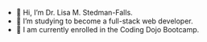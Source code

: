 - 👋 Hi, I’m Dr. Lisa M. Stedman-Falls.
- 👀 I’m studying to become a full-stack web developer.
- 🌱 I am currently enrolled in the Coding Dojo Bootcamp.
